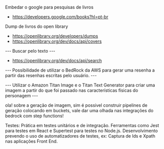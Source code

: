 Embedar o google para pesquisas de livros

- https://developers.google.com/books?hl=pt-br

Dump de livros do open library

- https://openlibrary.org/developers/dumps
- https://openlibrary.org/dev/docs/api/covers

--- Buscar pelo texto ---
- https://openlibrary.org/dev/docs/api/search

--- Possibilidade de utilizar o BedRock da AWS para gerar uma resenha a partir das resenhas escritas pelo usuário. ---

--- Utilizar o Amazon Titan Image e o Titan Text Generator para criar uma imagem a partir do que foi passado nas características físicas do personagem ---

ola! sobre a geração de imagem, sim é possivel construir pipelines de geração colocando em buckets, vale dar uma olhada nas integrações do bedrock com step functions!

Testes: Prática em testes unitários e de integração. Ferramentas como Jest para testes em React e Supertest para testes no Node.js. Desenvolvimento prevendo o uso de automatizadores de testes, ex: Captura de Ids e Xpath nas aplicações Front End.


